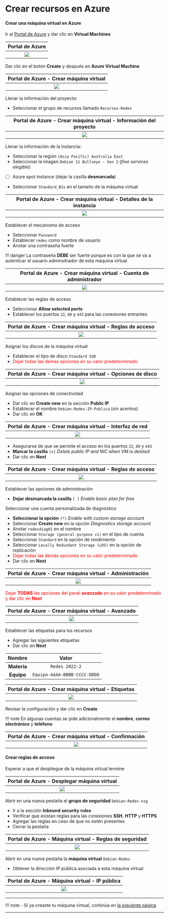 # Crear recursos en Azure

<!--
#### Crear una llave SSH

Ir al [Portal de Azure][azure-portal] e iniciar sesión

| Portal de Azure
|:-----------------------------:|
| ![](img/azure-portal-001.png)

Dar clic en la barra de búsqueda, escribir `SSH key` y seleccionar el servicio **SSH keys**

| Portal de Azure - `SSH key`
|:-------------------------------------:|
| ![](img/azure-portal-ssh-key-002.png)

Dar clic en **Create SSH key** en la pantalla de administración de llaves SSH

| Portal de Azure - Administración de llaves SSH
|:----------------------------------------------:|
| ![](img/azure-portal-ssh-key-003-admin.png)

Llenar la información del proyecto:

- Buscar el cuadro del grupo de recursos (_resource group_) y dar clic en **Create new**.
- Escribir `Recursos-Redes` en el nombre y dar clic en **OK**.

| Portal de Azure - Crear llave SSH - Información del proyecto
|:------------------------------------------------------------:|
| ![](img/azure-portal-ssh-key-004-project-details.png)

Llenar la información de la instancia:

- Seleccionar la región `(Asia Pacific) Australia East`
- Escribir `redes_azure` en el nombre de llave
- Seleccionar la opción `Generate new keypair`

| Portal de Azure - Crear llave SSH - Detalles de la instancia
|:------------------------------------------------------------:|
| ![](img/azure-portal-ssh-key-005-create-instance-details.png)

Establecer las etiquetas para los recursos

- Agregar las siguientes etiquetas

| Nombre  | Valor
|:-------:|:--------------------------:|
| Materia | Redes 2022-2
| Equipo  | Equipo-AAAA-BBBB-CCCC-DDDD

| Portal de Azure - Crear llave SSH - Etiquetas
|:-------------------------------------------------:|
| ![](img/azure-portal-ssh-key-006-create-tags.png)

Generar la llave SSH

- Dar clic en el botón `Download private key and create resource`

!!! danger
    Es **indispensable** conservar este archivo para poder acceder a la máquina virtual vía SSH

| Portal de Azure - Crear llave SSH - Etiquetas
|:-----------------------------------------------------:|
-->

#### Crear una máquina virtual en Azure

Ir al [Portal de Azure][azure-portal] y dar clic en **Virtual Machines**

| Portal de Azure
|:-----------------------------:|
| ![](img/azure-portal-001.png)

Dar clic en el botón **Create** y después en **Azure Virtual Machine**

| Portal de Azure - Crear máquina virtual
|:---------------------------------------:|
| ![](img/azure-portal-vm-create-007.png)

Llenar la información del proyecto:

- Seleccionar el grupo de recursos llamado `Recursos-Redes`

| Portal de Azure - Crear máquina virtual - Información del proyecto
|:------------------------------------------------------------------:|
| ![](img/azure-portal-vm-create-008-project-details.png)

Llenar la información de la instancia:

- Seleccionar la región `(Asia Pacific) Australia East`
- Seleccionar la imagen `Debian 11 Bullseye - Gen 2` (_free services elegible_)
- [ ] Azure spot instance (dejar la casilla **desmarcada**)
- Seleccionar `Standard_B1s` en el tamaño de la máquina virtual

| Portal de Azure - Crear máquina virtual - Detalles de la instancia
|:------------------------------------------------------------------:|
| ![](img/azure-portal-vm-create-009-instance-details.png)

Establecer el mecanismo de acceso

- Seleccionar `Password`
- Establecer `redes` como nombre de usuario
- Anotar una contraseña fuerte

!!! danger
    La contraseña **DEBE** ser fuerte porque es con la que se va a autenticar el usuario adminsitrador de esta máquina virtual

| Portal de Azure - Crear máquina virtual - Cuenta de administrador
|:-----------------------------------------------------------------:|
| ![](img/azure-portal-vm-create-010-administrator-account.png)

Establecer las reglas de acceso

- Seleccionar **Allow selected ports**
- Establecer los puertos `22`, `80` y `443` para las conexiones entrantes

| Portal de Azure - Crear máquina virtual - Reglas de acceso
|:----------------------------------------------------------:|
| ![](img/azure-portal-vm-create-011-inbound-rules.png)

Asignar los discos de la máquina virtual

- Establecer el tipo de disco `Standard SSD`
- <span style="color: red;">Dejar todas las demas opciones en su valor predeterminado</span>

| Portal de Azure - Crear máquina virtual - Opciones de disco
|:-----------------------------------------------------------:|
| ![](img/azure-portal-vm-create-012-disk-options.png)

Asignar las opciones de conectividad

- Dar clic en **Create new** en la sección **Public IP**
- Establecer el nombre `Debian-Redes-IP-Publica` (sin acentos)
- Dar clic en **OK**

| Portal de Azure - Crear máquina virtual - Interfaz de red
|:---------------------------------------------------------:|
| ![](img/azure-portal-vm-create-013-network-interface.png)

- Asegurarse de que se permite el acceso en los puertos `22`, `80` y `443`
- **Marcar la casilla** `[x]` _Delete public IP and NIC when VM is deleted_
- Dar clic en **Next**

| Portal de Azure - Crear máquina virtual - Reglas de acceso
|:---------------------------------------------------------:|
| ![](img/azure-portal-vm-create-014-inbound-rules.png)

Establecer las opciones de administración

- **Dejar desmarcada la casilla** `[ ]` _Enable basic plan for free_

Seleccionar una cuenta personalizada de diagnóstico

- **Seleccionar la opción** `(*)` _Enable with custom storage account_
- Seleccionar **Create new** en la opción _Diagnostics storage account_
- Anotar `redesdiag01` en el nombre
- Seleccionar `Storage (general purpose v1)` en el tipo de cuenta
- Seleccionar `Standard` en la opción de rendimiento
- Seleccionar `Locally Redundant Storage (LRS)` en la opción de replicación
- <span style="color: red;">Dejar todas las demás opciones en su valor predeterminado</span>
- Dar clic en **Next**

| Portal de Azure - Crear máquina virtual - Administración
|:--------------------------------------------------------:|
| ![](img/azure-portal-vm-create-015-management.png)

<span style="color: red;">Dejar **TODAS** las opciones del panel **avanzado** en su valor predeterminado y dar clic en **Next**</span>


| Portal de Azure - Crear máquina virtual - Avanzado
|:--------------------------------------------------:|
| ![](img/azure-portal-vm-create-016-advanced.png)


Establecer las etiquetas para los recursos

- Agregar las siguientes etiquetas
- Dar clic en **Next**

| Nombre      | Valor                      |
|:-----------:|:--------------------------:|
| **Materia** | `Redes 2022-2`
| **Equipo**  | `Equipo-AAAA-BBBB-CCCC-DDDD`

| Portal de Azure - Crear máquina virtual - Etiquetas
|:---------------------------------------------------:|
| ![](img/azure-portal-vm-create-017-tags.png)

Revisar la configuración y dar clic en **Create**

!!! note
    En algunas cuentas se pide adicionalmente el **nombre**, **correo electrónico** y **teléfono**

| Portal de Azure - Crear máquina virtual - Confirmación
|:------------------------------------------------------:|
| ![](img/azure-portal-vm-create-018-review-create.png)

#### Crear reglas de acceso

Esperar a que el despliegue de la máquina virtual termine

| Portal de Azure - Desplegar máquina virtual
|:------------------------------------------------:|
| ![](img/azure-portal-vm-deploy-019-complete.png)

Abrir en una nueva pestaña el **grupo de seguridad** `Debian-Redes-nsg`

- Ir a la sección **Inbound security rules**
- Verificar que existan reglas para las conexiones **SSH**, **HTTP** y **HTTPS**
- Agregar las reglas en caso de que no estén presentes
- Cerrar la pestaña

| Portal de Azure - Máquina virtual - Reglas de seguridad
|:-------------------------------------------------------:|
| ![](img/azure-portal-vm-deploy-020-inbound-rules.png)

Abrir en una nueva pestaña la **máquina virtual** `Debian-Redes`

- Obtener la dirección IP pública asociada a esta máquina virtual

| Portal de Azure - Máquina virtual - IP pública
|:------------------------------------------------:|
| ![](img/azure-portal-vm-deploy-021-public-ip.png)

--------------------------------------------------------------------------------

!!! note
    - Si ya creaste tu máquina virtual, continúa en [la siguiente página](../nombre-de-dominio)

--------------------------------------------------------------------------------

[azure-portal]: https://portal.azure.com/
